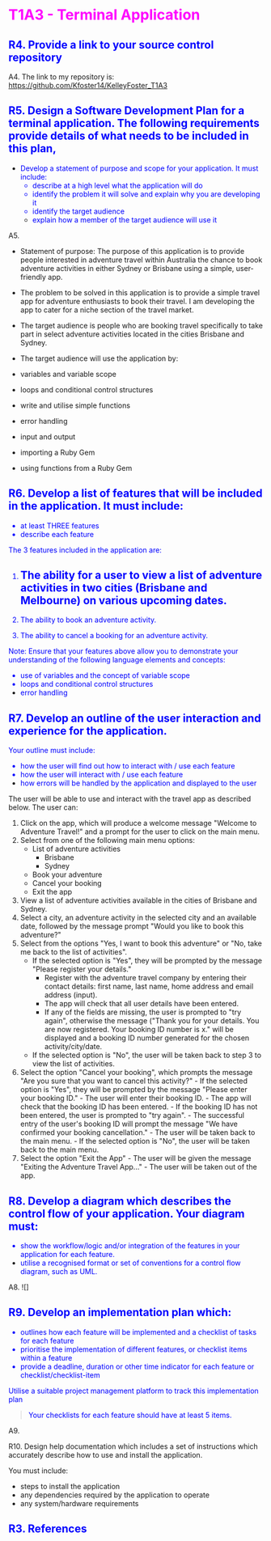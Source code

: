 # <font color="magenta">T1A3 - Terminal Application</font>

## <font color="blue">R4. Provide a link to your source control repository</font>
A4. The link to my repository is:
https://github.com/Kfoster14/KelleyFoster_T1A3

## <font color="blue">R5. Design a Software Development Plan for a terminal application. The following requirements provide details of what needs to be included in this plan,
- Develop a statement of purpose and scope for your application. It must include:
    - describe at a high level what the application will do
    - identify the problem it will solve and explain why you are developing it
    - identify the target audience
    - explain how a member of the target audience will use it</font>

A5. 
- Statement of purpose: The purpose of this application is to provide people interested in adventure travel within Australia the chance to book adventure activities in either Sydney or Brisbane using a simple, user-friendly app. 
- The problem to be solved in this application is to provide a simple travel app for adventure enthusiasts to book their travel. I am developing the app to cater for a niche section of the travel market.
- The target audience is people who are booking travel specifically to take part in select adventure activities located in the cities Brisbane and Sydney.

- The target audience will use the application by:
    

- variables and variable scope
- loops and conditional control structures
- write and utilise simple functions
- error handling
- input and output
- importing a Ruby Gem
- using functions from a Ruby Gem

## <font color="blue">R6. Develop a list of features that will be included in the application. It must include:
- at least THREE features
- describe each feature

The 3 features included in the application are:
1. The ability for a user to view a list of adventure activities in two cities (Brisbane and Melbourne) on various upcoming dates.
    - 

2. The ability to book an adventure activity.


3. The ability to cancel a booking for an adventure activity.

Note: Ensure that your features above allow you to demonstrate your understanding of the following language elements and concepts:
- use of variables and the concept of variable scope
- loops and conditional control structures
- error handling</font>

## <font color="blue">R7. Develop an outline of the user interaction and experience for the application.
Your outline must include:
- how the user will find out how to interact with / use each feature
- how the user will interact with / use each feature
- how errors will be handled by the application and displayed to the user</font>

The user will be able to use and interact with the travel app as described below.
The user can:
1. Click on the app, which will produce a welcome message "Welcome to Adventure Travel!" and a prompt for the user to click on the main menu.
2. Select from one of the following main menu options:
    - List of adventure activities
        - Brisbane
        - Sydney
    - Book your adventure
    - Cancel your booking
    - Exit the app
3. View a list of adventure activities available in the cities of Brisbane and Sydney.
4. Select a city, an adventure activity in the selected city and an available date, followed by the message prompt "Would you like to book this adventure?"
5. Select from the options "Yes, I want to book this adventure" or "No, take me back to the list of activities".
    - If the selected option is "Yes", they will be prompted by the message "Please register your details."
        - Register with the adventure travel company by entering their contact details: first name, last name, home address and email address (input).
        - The app will check that all user details have been entered.
        - If any of the fields are missing, the user is prompted to "try again", otherwise the message ("Thank you for your details. You are now registered. Your booking ID number is x." will be displayed and a booking ID number generated for the chosen activity/city/date.
    - If the selected option is "No", the user will be taken back to step 3 to view the list of activities.
6. Select the option "Cancel your booking", which prompts the message "Are you sure that you want to cancel this activity?"
        - If the selected option is "Yes", they will be prompted by the message "Please enter your booking ID."
            - The user will enter their booking ID. 
            - The app will check that the booking ID has been entered.
            - If the booking ID has not been entered, the user is prompted to "try again".
            - The successful entry of the user's booking ID will prompt the message "We have confirmed your booking cancellation."
            - The user will be taken back to the main menu.
        - If the selected option is "No", the user will be taken back to the main menu.
7. Select the option "Exit the App"
        - The user will be given the message "Exiting the Adventure Travel App..."
        - The user will be taken out of the app. 

## <font color="blue">R8. Develop a diagram which describes the control flow of your application. Your diagram must:
- show the workflow/logic and/or integration of the features in your application for each feature.
- utilise a recognised format or set of conventions for a control flow diagram, such as UML.</font>

A8. ![]

## <font color="blue">R9. Develop an implementation plan which:
- outlines how each feature will be implemented and a checklist of tasks for each feature
- prioritise the implementation of different features, or checklist items within a feature
- provide a deadline, duration or other time indicator for each feature or checklist/checklist-item

Utilise a suitable project management platform to track this implementation plan

> Your checklists for each feature should have at least 5 items.</font>

A9. 

R10. Design help documentation which includes a set of instructions which accurately describe how to use and install the application.

You must include:
- steps to install the application
- any dependencies required by the application to operate
- any system/hardware requirements



## <font color="blue">R3. References</font>

